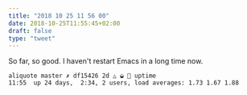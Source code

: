 ```yaml
---
title: "2018 10 25 11 56 00"
date: 2018-10-25T11:55:45+02:00
draft: false
type: "tweet"
---
```

So far, so good. I haven't restart Emacs in a long time now.

    aliquote master ✗ df15426 2d △ ◒  uptime
    11:55  up 24 days,  2:34, 2 users, load averages: 1.73 1.67 1.88
